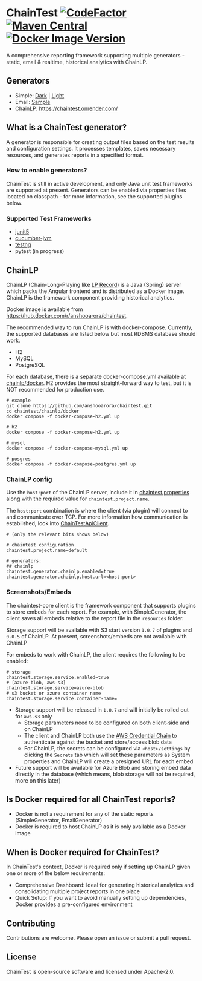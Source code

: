 # ChainTest [![CodeFactor](https://www.codefactor.io/repository/github/anshooarora/chaintest/badge)](https://www.codefactor.io/repository/github/anshooarora/chaintest) [![Maven Central](https://img.shields.io/maven-central/v/com.aventstack/chaintest-core.svg?maxAge=300)](http://search.maven.org/#search|ga|1|g:"com.aventstack") [![Docker Image Version](https://img.shields.io/docker/v/anshooarora/chaintest?style=flat&label=ChainLP&link=https%3A%2F%2Fhub.docker.com%2Fr%2Fanshooarora%2Fchaintest)](https://hub.docker.com/r/anshooarora/chaintest)

A comprehensive reporting framework supporting multiple generators - static, email & realtime, historical analytics with ChainLP. 

## Generators

* Simple: [Dark](https://chaintest.s3.us-east-2.amazonaws.com/samples/SimpleDark.html) | [Light](https://chaintest.s3.us-east-2.amazonaws.com/samples/SimpleLight.html)
* Email: [Sample](https://chaintestblob.blob.core.windows.net/chaintest/email/Email.html)
* ChainLP: https://chaintest.onrender.com/ 

## What is a ChainTest generator?

A generator is responsible for creating output files based on the test results and configuration settings. It processes templates, saves necessary resources, and generates reports in a specified format.

### How to enable generators?

ChainTest is still in active development, and only Java unit test frameworks are supported at present. Generators can be enabled via properties files located on classpath - for more information, see the supported plugins below.

### Supported Test Frameworks

* [junit5](https://github.com/anshooarora/chaintest/tree/main/plugins/chaintest-junit5)
* [cucumber-jvm](https://github.com/anshooarora/chaintest/tree/main/plugins/chaintest-cucumber-jvm)
* [testng](https://github.com/anshooarora/chaintest/tree/main/plugins/chaintest-testng)
* pytest (in progress)

## ChainLP

ChainLP (Chain-Long-Playing like [LP Record](https://en.wikipedia.org/wiki/LP_record)) is a Java (Spring) server which packs the Angular frontend and is distributed as a Docker image. ChainLP is the framework component providing historical analytics.

Docker image is available from https://hub.docker.com/r/anshooarora/chaintest.

The recommended way to run ChainLP is with docker-compose. Currently, the supported databases are listed below but most RDBMS database should work.

* H2
* MySQL
* PostgreSQL

For each database, there is a separate docker-compose.yml available at [chainlp/docker](https://github.com/anshooarora/chaintest/tree/main/chainlp/docker). H2 provides the most straight-forward way to test, but it is NOT recommended for production use.

```
# example
git clone https://github.com/anshooarora/chaintest.git
cd chaintest/chainlp/docker
docker compose -f docker-compose-h2.yml up
```

```
# h2
docker compose -f docker-compose-h2.yml up

# mysql
docker compose -f docker-compose-mysql.yml up

# posgres
docker compose -f docker-compose-postgres.yml up
```

### ChainLP config

Use the `host:port` of the ChainLP server, include it in [chaintest.properties](https://github.com/anshooarora/chaintest/blob/main/Config.md) along with the required value for `chaintest.project.name`. 

The `host:port` combination is where the client (via plugin) will connect to and communicate over TCP. For more information how communication is established, look into [ChainTestApiClient](https://github.com/anshooarora/chaintest/blob/main/core/chaintest-core-java/src/main/java/com/aventstack/chaintest/http/ChainTestApiClient.java).

```
# (only the relevant bits shows below)

# chaintest configuration
chaintest.project.name=default

# generators:
## chainlp
chaintest.generator.chainlp.enabled=true
chaintest.generator.chainlp.host.url=<host:port>
```

### Screenshots/Embeds

The chaintest-core client is the framework component that supports plugins to store embeds for each report. For example, with SimpleGenerator, the client saves all embeds relative to the report file in the `resources` folder.

Storage support will be available with S3 start version `1.0.7` of plugins and `0.0.5` of ChainLP. At present, screenshots/embeds are not available with ChainLP

For embeds to work with ChainLP, the client requires the following to be enabled:

```
# storage
chaintest.storage.service.enabled=true
# [azure-blob, aws-s3]
chaintest.storage.service=azure-blob
# s3 bucket or azure container name
chaintest.storage.service.container-name=
```

* Storage support will be released in `1.0.7` and will initially be rolled out for `aws-s3` only
  * Storage parameters need to be configured on both client-side and on ChainLP
  * The client and ChainLP both use the [AWS Credential Chain](https://docs.aws.amazon.com/sdk-for-java/latest/developer-guide/credentials-chain.html) to authenticate against the bucket and store/access blob data
  * For ChainLP, the secrets can be configured via `<host>/settings` by clicking the `Secrets` tab which will set these parameters as System properties and ChainLP will create a presigned URL for each embed
* Future support will be available for Azure Blob and storing embed data directly in the database (which means, blob storage will not be required, more on this later)

## Is Docker required for all ChainTest reports?
* Docker is not a requirement for any of the static reports (SimpleGenerator, EmailGenerator)
* Docker is required to host ChainLP as it is only available as a Docker image

## When is Docker required for ChainTest?
In ChainTest's context, Docker is required only if setting up ChainLP given one or more of the below requirements:

* Comprehensive Dashboard: Ideal for generating historical analytics and consolidating multiple project reports in one place
* Quick Setup: If you want to avoid manually setting up dependencies, Docker provides a pre-configured environment

## Contributing

Contributions are welcome. Please open an issue or submit a pull request.

## License

ChainTest is open-source software and licensed under Apache-2.0.
